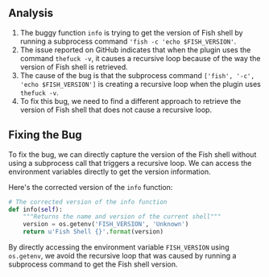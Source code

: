 ## Analysis
1. The buggy function `info` is trying to get the version of Fish shell by running a subprocess command `'fish -c 'echo $FISH_VERSION'`.
2. The issue reported on GitHub indicates that when the plugin uses the command `thefuck -v`, it causes a recursive loop because of the way the version of Fish shell is retrieved.
3. The cause of the bug is that the subprocess command `['fish', '-c', 'echo $FISH_VERSION']` is creating a recursive loop when the plugin uses `thefuck -v`.
4. To fix this bug, we need to find a different approach to retrieve the version of Fish shell that does not cause a recursive loop.

## Fixing the Bug
To fix the bug, we can directly capture the version of the Fish shell without using a subprocess call that triggers a recursive loop. We can access the environment variables directly to get the version information.

Here's the corrected version of the `info` function:

```python
# The corrected version of the info function
def info(self):
    """Returns the name and version of the current shell"""
    version = os.getenv('FISH_VERSION', 'Unknown')
    return u'Fish Shell {}'.format(version)
```

By directly accessing the environment variable `FISH_VERSION` using `os.getenv`, we avoid the recursive loop that was caused by running a subprocess command to get the Fish shell version.